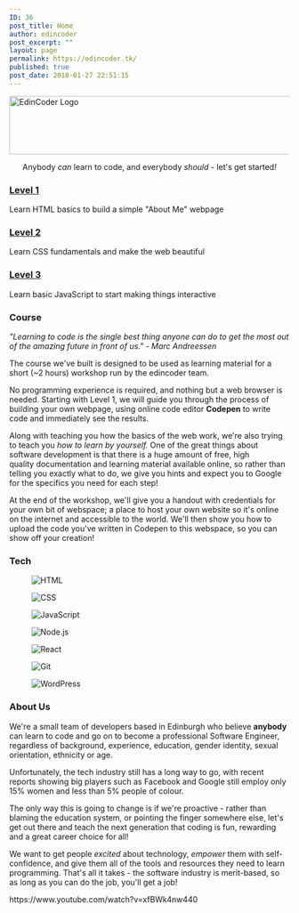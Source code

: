 ```yaml
---
ID: 36
post_title: Home
author: edincoder
post_excerpt: ""
layout: page
permalink: https://edincoder.tk/
published: true
post_date: 2018-01-27 22:51:15
---
```

<a href="https://edincoder.tk" data-elementor-open-lightbox="default">
		<img width="525" height="105" src="https://edincoder.tk/wp-content/uploads/2018/01/EdinCoder-Logo-Full-768x154.png" alt="EdinCoder Logo" srcset="https://edincoder.tk/wp-content/uploads/2018/01/EdinCoder-Logo-Full-768x154.png 768w, https://edincoder.tk/wp-content/uploads/2018/01/EdinCoder-Logo-Full-300x60.png 300w, https://edincoder.tk/wp-content/uploads/2018/01/EdinCoder-Logo-Full-1024x205.png 1024w" sizes="100vw" />				</a>
		<p style="text-align: center;">Anybody <em>can</em> learn to code, and everybody <em>should </em>-<em> </em>let's get started<em>!</em></p>		
                <a href="/level-1">
                </a>
                <h3>
                    <a href="/level-1" >Level 1</a>
                </h3>
                <p>Learn HTML basics to build a simple "About Me" webpage</p>
                <a href="/level-2">
                </a>
                <h3>
                    <a href="/level-2" >Level 2</a>
                </h3>
                <p>Learn CSS fundamentals and make the web beautiful</p>
                <a href="/level-3">
                </a>
                <h3>
                    <a href="/level-3" >Level 3</a>
                </h3>
                <p>Learn basic JavaScript to start making things interactive</p>
			<h3>Course</h3>		
		<p><em>"Learning to code is the single best thing anyone can do to get the most out of the amazing future in front of us." </em><em>- Marc Andreessen</em></p><p>The course we've built is designed to be used as learning material for a short (~2 hours) workshop run by the edincoder team.</p><p>No programming experience is required, and nothing but a web browser is needed. Starting with Level 1, we will guide you through the process of building your own webpage, using online code editor <b>Codepen</b> to write code and immediately see the results.</p><p>Along with teaching you how the basics of the web work, we're also trying to teach you <i>how to learn by yourself.</i> One of the great things about software development is that there is a huge amount of free, high quality documentation and learning material available online, so rather than telling you exactly what to do, we give you hints and expect you to Google for the specifics you need for each step!</p><p>At the end of the workshop, we'll give you a handout with credentials for your own bit of webspace; a place to host your own website so it's online on the internet and accessible to the world. We'll then show you how to upload the code you've written in Codepen to this webspace, so you can show off your creation!</p>		
			<h3>Tech</h3>		
				<figure><img src="https://edincoder.tk/wp-content/uploads/elementor/thumbs/html5-original-wordmark-nl0iy4i14e8klewgkdj2c1exaigdqrs82htmihr988.png" alt="HTML" /></figure><figure><img src="https://edincoder.tk/wp-content/uploads/elementor/thumbs/css3-original-wordmark-nl0iy3k6xk7a9sxtpv4frjngp4l0j2ohqd6517sneg.png" alt="CSS" /></figure><figure><img src="https://edincoder.tk/wp-content/uploads/elementor/thumbs/javascript-original-nl0iy5fvb89ux0v3evxowj6dvwbqygvyemh3zrpv20.png" alt="JavaScript" /></figure><figure><img src="https://edincoder.tk/wp-content/uploads/elementor/thumbs/nodejs-original-nl0j24bc61pfxr3k8lozfj4g6grjggn5m9mwxtu0s8.png" alt="Node.js" /></figure><figure><img src="https://edincoder.tk/wp-content/uploads/elementor/thumbs/react-original-nl0j2596cvqq9d27343m00vwrumwo5qvyeaef3smm0.png" alt="React" /></figure><figure><img src="https://edincoder.tk/wp-content/uploads/elementor/thumbs/git-original-wordmark-nl0iy4i14e8klewgkdj2c1exaigdqrs82htmihr988.png" alt="Git" /></figure><figure><img src="https://edincoder.tk/wp-content/uploads/elementor/thumbs/wordpress-plain-nl0jshobwpt1nwsk9026dvk05ms9erc1wsjbnaqe7s.png" alt="WordPress" /></figure>			
			<h3>About Us</h3>		
		<p>We're a small team of developers based in Edinburgh who believe <b>anybody</b> can learn to code and go on to become a professional Software Engineer, regardless of background, experience, education, gender identity, sexual orientation, ethnicity or age.</p><p>Unfortunately, the tech industry still has a long way to go, with recent reports showing big players such as Facebook and Google still employ only 15% women and less than 5% people of colour.</p><p>The only way this is going to change is if we're proactive - rather than blaming the education system, or pointing the finger somewhere else, let's get out there and teach the next generation that coding is fun, rewarding and a great career choice for all!</p><p>We want to get people <i>excited</i> about technology, <i>empower</i> them with self-confidence, and give them all of the tools and resources they need to learn programming. That's all it takes - the software industry is merit-based, so as long as you can do the job, you'll get a job!</p>https://www.youtube.com/watch?v=xfBWk4nw440